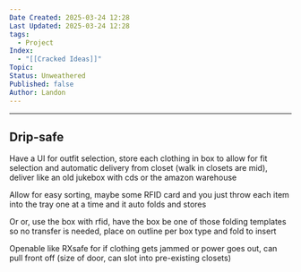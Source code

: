 ```yaml
---
Date Created: 2025-03-24 12:28
Last Updated: 2025-03-24 12:28
tags:
  - Project
Index:
  - "[[Cracked Ideas]]"
Topic: 
Status: Unweathered
Published: false
Author: Landon
---
```

---
## Drip-safe

Have a UI for outfit selection, store each clothing in box to allow for fit selection and automatic delivery from closet (walk in closets are mid), deliver like an old jukebox with cds or the amazon warehouse

Allow for easy sorting, maybe some RFID card and you just throw each item into the tray one at a time and it auto folds and stores

Or or, use the box with rfid, have the box be one of those folding templates so no transfer is needed, place on outline per box type and fold to insert

Openable like RXsafe for if clothing gets jammed or power goes out, can pull front off (size of door, can slot into pre-existing closets)

